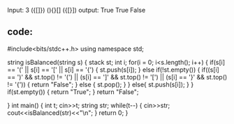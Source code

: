 Input:
3
({[]})
(){}[]
({[}])
output:
True
True
False

code:
-----
#include<bits/stdc++.h>
using namespace std;

string isBalanced(string s)
{
    stack<char> st;
    int i;
    for(i = 0; i<s.length(); i++)
    {
        if(s[i] == '(' || s[i] == '[' || s[i] == '{')
        {
            st.push(s[i]);
        }
        else if(!st.empty())
        {
        if((s[i] == ')' && st.top() != '(') || (s[i] == ']' && st.top() != '[') || (s[i] == '}' && st.top() != '{'))
        {
            return "False";
        }
        else
        {
            st.pop();
        }
        }
        else{
            st.push(s[i]);
        }
    }
    if(st.empty())
    {
        return "True";
    }
    return "False";

}
int main()
{
    int t;
    cin>>t;
    string str;
    while(t--)
    {
        cin>>str;
        cout<<isBalanced(str)<<"\n";
    }
    return 0;
}
